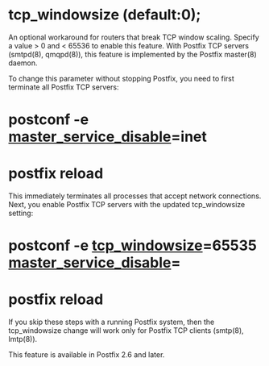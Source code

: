 # tcp_windowsize (default:0); 

 An optional workaround for routers that break TCP window scaling.
Specify a value &gt; 0 and &lt; 65536 to enable this feature.  With
Postfix TCP servers (smtpd(8), qmqpd(8)), this feature is implemented
by the Postfix master(8) daemon.  

 To change this parameter without stopping Postfix, you need to
first terminate all Postfix TCP servers: 



# postconf -e <a href="postconf.5.html#master_service_disable">master_service_disable</a>=inet
# postfix reload



 This immediately terminates all processes that accept network
connections.  Next, you enable Postfix TCP servers with the updated
tcp_windowsize setting: 



# postconf -e <a href="postconf.5.html#tcp_windowsize">tcp_windowsize</a>=65535 <a href="postconf.5.html#master_service_disable">master_service_disable</a>=
# postfix reload



 If you skip these steps with a running Postfix system, then the
tcp_windowsize change will work only for Postfix TCP clients (smtp(8),
lmtp(8)).  

 This feature is available in Postfix 2.6 and later. 


